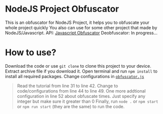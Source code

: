 # NodeJS Project Obfuscator
This is an obfuscator for NodeJS Project, it helps you to obfuscate your whole project quickly
You also can use for some other project that made by NodeJS/Javascript.
API: [Javascript Obfuscator](https://obfuscator.io)
Deobfuscator: In progress...

# How to use?
Download the code or use `git clone` to clone this project to your device. Extract archive file if you download it.
Open terminal and run `npm install` to install all required packages.
Change configurations in [`obfuscator.js`](https://github.com/KaizOffical/Obfuscator/blob/main/obfuscator.js#L31)
> Read the tutorial from line 31 to line 42.
> Change to code/configurations from line 44 to line 49.
> One more addtional configuration in line 52 about obfuscate times. Just specify any integer but make sure it greater than 0
Finally, run `node .` or `npm start` or `npm run start` (they are the same) to run the code. 
